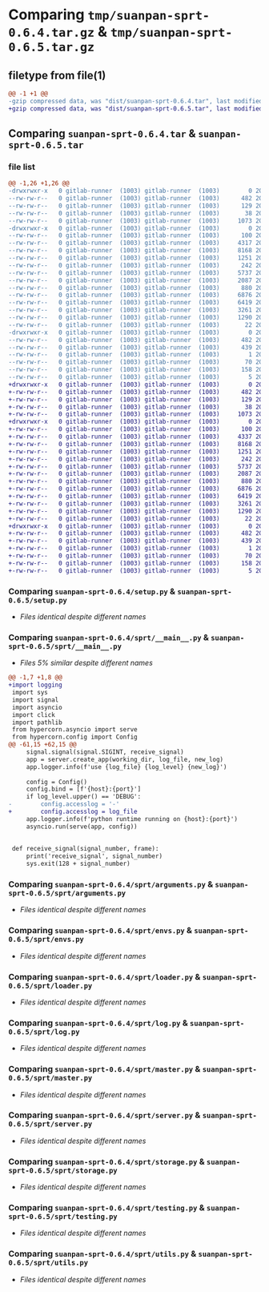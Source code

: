 # Comparing `tmp/suanpan-sprt-0.6.4.tar.gz` & `tmp/suanpan-sprt-0.6.5.tar.gz`

## filetype from file(1)

```diff
@@ -1 +1 @@
-gzip compressed data, was "dist/suanpan-sprt-0.6.4.tar", last modified: Tue Jul 18 08:32:10 2023, max compression
+gzip compressed data, was "dist/suanpan-sprt-0.6.5.tar", last modified: Tue Jul 18 09:03:50 2023, max compression
```

## Comparing `suanpan-sprt-0.6.4.tar` & `suanpan-sprt-0.6.5.tar`

### file list

```diff
@@ -1,26 +1,26 @@
-drwxrwxr-x   0 gitlab-runner  (1003) gitlab-runner  (1003)        0 2023-07-18 08:32:10.000000 suanpan-sprt-0.6.4/
--rw-rw-r--   0 gitlab-runner  (1003) gitlab-runner  (1003)      482 2023-07-18 08:32:10.000000 suanpan-sprt-0.6.4/PKG-INFO
--rw-rw-r--   0 gitlab-runner  (1003) gitlab-runner  (1003)      129 2023-07-12 09:08:26.000000 suanpan-sprt-0.6.4/README.md
--rw-rw-r--   0 gitlab-runner  (1003) gitlab-runner  (1003)       38 2023-07-18 08:32:10.000000 suanpan-sprt-0.6.4/setup.cfg
--rw-rw-r--   0 gitlab-runner  (1003) gitlab-runner  (1003)     1073 2023-07-12 09:08:26.000000 suanpan-sprt-0.6.4/setup.py
-drwxrwxr-x   0 gitlab-runner  (1003) gitlab-runner  (1003)        0 2023-07-18 08:32:10.000000 suanpan-sprt-0.6.4/sprt/
--rw-rw-r--   0 gitlab-runner  (1003) gitlab-runner  (1003)      100 2023-07-12 09:08:26.000000 suanpan-sprt-0.6.4/sprt/__init__.py
--rw-rw-r--   0 gitlab-runner  (1003) gitlab-runner  (1003)     4317 2023-07-18 07:58:15.000000 suanpan-sprt-0.6.4/sprt/__main__.py
--rw-rw-r--   0 gitlab-runner  (1003) gitlab-runner  (1003)     8168 2023-07-12 09:08:26.000000 suanpan-sprt-0.6.4/sprt/arguments.py
--rw-rw-r--   0 gitlab-runner  (1003) gitlab-runner  (1003)     1251 2023-07-12 09:08:26.000000 suanpan-sprt-0.6.4/sprt/envs.py
--rw-rw-r--   0 gitlab-runner  (1003) gitlab-runner  (1003)      242 2023-07-12 09:08:26.000000 suanpan-sprt-0.6.4/sprt/exceptions.py
--rw-rw-r--   0 gitlab-runner  (1003) gitlab-runner  (1003)     5737 2023-07-18 07:58:15.000000 suanpan-sprt-0.6.4/sprt/loader.py
--rw-rw-r--   0 gitlab-runner  (1003) gitlab-runner  (1003)     2087 2023-07-17 07:00:31.000000 suanpan-sprt-0.6.4/sprt/log.py
--rw-rw-r--   0 gitlab-runner  (1003) gitlab-runner  (1003)      880 2023-07-12 09:08:26.000000 suanpan-sprt-0.6.4/sprt/master.py
--rw-rw-r--   0 gitlab-runner  (1003) gitlab-runner  (1003)     6876 2023-07-18 08:32:10.000000 suanpan-sprt-0.6.4/sprt/server.py
--rw-rw-r--   0 gitlab-runner  (1003) gitlab-runner  (1003)     6419 2023-07-12 09:08:26.000000 suanpan-sprt-0.6.4/sprt/storage.py
--rw-rw-r--   0 gitlab-runner  (1003) gitlab-runner  (1003)     3261 2023-07-12 09:08:26.000000 suanpan-sprt-0.6.4/sprt/testing.py
--rw-rw-r--   0 gitlab-runner  (1003) gitlab-runner  (1003)     1290 2023-07-12 09:08:26.000000 suanpan-sprt-0.6.4/sprt/utils.py
--rw-rw-r--   0 gitlab-runner  (1003) gitlab-runner  (1003)       22 2023-07-18 08:32:10.000000 suanpan-sprt-0.6.4/sprt/version.py
-drwxrwxr-x   0 gitlab-runner  (1003) gitlab-runner  (1003)        0 2023-07-18 08:32:10.000000 suanpan-sprt-0.6.4/suanpan_sprt.egg-info/
--rw-rw-r--   0 gitlab-runner  (1003) gitlab-runner  (1003)      482 2023-07-18 08:32:10.000000 suanpan-sprt-0.6.4/suanpan_sprt.egg-info/PKG-INFO
--rw-rw-r--   0 gitlab-runner  (1003) gitlab-runner  (1003)      439 2023-07-18 08:32:10.000000 suanpan-sprt-0.6.4/suanpan_sprt.egg-info/SOURCES.txt
--rw-rw-r--   0 gitlab-runner  (1003) gitlab-runner  (1003)        1 2023-07-18 08:32:10.000000 suanpan-sprt-0.6.4/suanpan_sprt.egg-info/dependency_links.txt
--rw-rw-r--   0 gitlab-runner  (1003) gitlab-runner  (1003)       70 2023-07-18 08:32:10.000000 suanpan-sprt-0.6.4/suanpan_sprt.egg-info/entry_points.txt
--rw-rw-r--   0 gitlab-runner  (1003) gitlab-runner  (1003)      158 2023-07-18 08:32:10.000000 suanpan-sprt-0.6.4/suanpan_sprt.egg-info/requires.txt
--rw-rw-r--   0 gitlab-runner  (1003) gitlab-runner  (1003)        5 2023-07-18 08:32:10.000000 suanpan-sprt-0.6.4/suanpan_sprt.egg-info/top_level.txt
+drwxrwxr-x   0 gitlab-runner  (1003) gitlab-runner  (1003)        0 2023-07-18 09:03:50.000000 suanpan-sprt-0.6.5/
+-rw-rw-r--   0 gitlab-runner  (1003) gitlab-runner  (1003)      482 2023-07-18 09:03:50.000000 suanpan-sprt-0.6.5/PKG-INFO
+-rw-rw-r--   0 gitlab-runner  (1003) gitlab-runner  (1003)      129 2023-07-12 09:08:26.000000 suanpan-sprt-0.6.5/README.md
+-rw-rw-r--   0 gitlab-runner  (1003) gitlab-runner  (1003)       38 2023-07-18 09:03:50.000000 suanpan-sprt-0.6.5/setup.cfg
+-rw-rw-r--   0 gitlab-runner  (1003) gitlab-runner  (1003)     1073 2023-07-12 09:08:26.000000 suanpan-sprt-0.6.5/setup.py
+drwxrwxr-x   0 gitlab-runner  (1003) gitlab-runner  (1003)        0 2023-07-18 09:03:50.000000 suanpan-sprt-0.6.5/sprt/
+-rw-rw-r--   0 gitlab-runner  (1003) gitlab-runner  (1003)      100 2023-07-12 09:08:26.000000 suanpan-sprt-0.6.5/sprt/__init__.py
+-rw-rw-r--   0 gitlab-runner  (1003) gitlab-runner  (1003)     4337 2023-07-18 09:03:49.000000 suanpan-sprt-0.6.5/sprt/__main__.py
+-rw-rw-r--   0 gitlab-runner  (1003) gitlab-runner  (1003)     8168 2023-07-12 09:08:26.000000 suanpan-sprt-0.6.5/sprt/arguments.py
+-rw-rw-r--   0 gitlab-runner  (1003) gitlab-runner  (1003)     1251 2023-07-12 09:08:26.000000 suanpan-sprt-0.6.5/sprt/envs.py
+-rw-rw-r--   0 gitlab-runner  (1003) gitlab-runner  (1003)      242 2023-07-12 09:08:26.000000 suanpan-sprt-0.6.5/sprt/exceptions.py
+-rw-rw-r--   0 gitlab-runner  (1003) gitlab-runner  (1003)     5737 2023-07-18 07:58:15.000000 suanpan-sprt-0.6.5/sprt/loader.py
+-rw-rw-r--   0 gitlab-runner  (1003) gitlab-runner  (1003)     2087 2023-07-17 07:00:31.000000 suanpan-sprt-0.6.5/sprt/log.py
+-rw-rw-r--   0 gitlab-runner  (1003) gitlab-runner  (1003)      880 2023-07-12 09:08:26.000000 suanpan-sprt-0.6.5/sprt/master.py
+-rw-rw-r--   0 gitlab-runner  (1003) gitlab-runner  (1003)     6876 2023-07-18 08:32:10.000000 suanpan-sprt-0.6.5/sprt/server.py
+-rw-rw-r--   0 gitlab-runner  (1003) gitlab-runner  (1003)     6419 2023-07-12 09:08:26.000000 suanpan-sprt-0.6.5/sprt/storage.py
+-rw-rw-r--   0 gitlab-runner  (1003) gitlab-runner  (1003)     3261 2023-07-12 09:08:26.000000 suanpan-sprt-0.6.5/sprt/testing.py
+-rw-rw-r--   0 gitlab-runner  (1003) gitlab-runner  (1003)     1290 2023-07-12 09:08:26.000000 suanpan-sprt-0.6.5/sprt/utils.py
+-rw-rw-r--   0 gitlab-runner  (1003) gitlab-runner  (1003)       22 2023-07-18 09:03:49.000000 suanpan-sprt-0.6.5/sprt/version.py
+drwxrwxr-x   0 gitlab-runner  (1003) gitlab-runner  (1003)        0 2023-07-18 09:03:50.000000 suanpan-sprt-0.6.5/suanpan_sprt.egg-info/
+-rw-rw-r--   0 gitlab-runner  (1003) gitlab-runner  (1003)      482 2023-07-18 09:03:50.000000 suanpan-sprt-0.6.5/suanpan_sprt.egg-info/PKG-INFO
+-rw-rw-r--   0 gitlab-runner  (1003) gitlab-runner  (1003)      439 2023-07-18 09:03:50.000000 suanpan-sprt-0.6.5/suanpan_sprt.egg-info/SOURCES.txt
+-rw-rw-r--   0 gitlab-runner  (1003) gitlab-runner  (1003)        1 2023-07-18 09:03:50.000000 suanpan-sprt-0.6.5/suanpan_sprt.egg-info/dependency_links.txt
+-rw-rw-r--   0 gitlab-runner  (1003) gitlab-runner  (1003)       70 2023-07-18 09:03:50.000000 suanpan-sprt-0.6.5/suanpan_sprt.egg-info/entry_points.txt
+-rw-rw-r--   0 gitlab-runner  (1003) gitlab-runner  (1003)      158 2023-07-18 09:03:50.000000 suanpan-sprt-0.6.5/suanpan_sprt.egg-info/requires.txt
+-rw-rw-r--   0 gitlab-runner  (1003) gitlab-runner  (1003)        5 2023-07-18 09:03:50.000000 suanpan-sprt-0.6.5/suanpan_sprt.egg-info/top_level.txt
```

### Comparing `suanpan-sprt-0.6.4/setup.py` & `suanpan-sprt-0.6.5/setup.py`

 * *Files identical despite different names*

### Comparing `suanpan-sprt-0.6.4/sprt/__main__.py` & `suanpan-sprt-0.6.5/sprt/__main__.py`

 * *Files 5% similar despite different names*

```diff
@@ -1,7 +1,8 @@
+import logging
 import sys
 import signal
 import asyncio
 import click
 import pathlib
 from hypercorn.asyncio import serve
 from hypercorn.config import Config
@@ -61,15 +62,15 @@
     signal.signal(signal.SIGINT, receive_signal)
     app = server.create_app(working_dir, log_file, new_log)
     app.logger.info(f'use {log_file} {log_level} {new_log}')
 
     config = Config()
     config.bind = [f'{host}:{port}']
     if log_level.upper() == 'DEBUG':
-        config.accesslog = '-'
+        config.accesslog = log_file
     app.logger.info(f'python runtime running on {host}:{port}')
     asyncio.run(serve(app, config))
 
 
 def receive_signal(signal_number, frame):
     print('receive_signal', signal_number)
     sys.exit(128 + signal_number)
```

### Comparing `suanpan-sprt-0.6.4/sprt/arguments.py` & `suanpan-sprt-0.6.5/sprt/arguments.py`

 * *Files identical despite different names*

### Comparing `suanpan-sprt-0.6.4/sprt/envs.py` & `suanpan-sprt-0.6.5/sprt/envs.py`

 * *Files identical despite different names*

### Comparing `suanpan-sprt-0.6.4/sprt/loader.py` & `suanpan-sprt-0.6.5/sprt/loader.py`

 * *Files identical despite different names*

### Comparing `suanpan-sprt-0.6.4/sprt/log.py` & `suanpan-sprt-0.6.5/sprt/log.py`

 * *Files identical despite different names*

### Comparing `suanpan-sprt-0.6.4/sprt/master.py` & `suanpan-sprt-0.6.5/sprt/master.py`

 * *Files identical despite different names*

### Comparing `suanpan-sprt-0.6.4/sprt/server.py` & `suanpan-sprt-0.6.5/sprt/server.py`

 * *Files identical despite different names*

### Comparing `suanpan-sprt-0.6.4/sprt/storage.py` & `suanpan-sprt-0.6.5/sprt/storage.py`

 * *Files identical despite different names*

### Comparing `suanpan-sprt-0.6.4/sprt/testing.py` & `suanpan-sprt-0.6.5/sprt/testing.py`

 * *Files identical despite different names*

### Comparing `suanpan-sprt-0.6.4/sprt/utils.py` & `suanpan-sprt-0.6.5/sprt/utils.py`

 * *Files identical despite different names*

